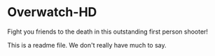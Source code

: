 # Overwatch-HD
Fight you friends to the death in this outstanding first person shooter!

This is a readme file. We don't really have much to say.
